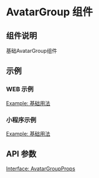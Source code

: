 # AvatarGroup 组件

## 组件说明

基础AvatarGroup组件

## 示例

### WEB 示例

[Example: 基础用法](../__examples__/web/index.tsx)

### 小程序示例

[Example: 基础用法](../__examples__/mini/index.tsx)

## API 参数

[Interface: AvatarGroupProps](./interface.ts)
